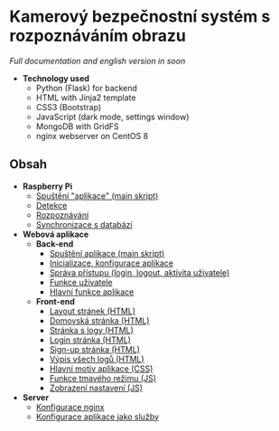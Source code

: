 # Kamerový bezpečnostní systém s rozpoznáváním obrazu
_Full documentation and english version in soon_

- __Technology used__
  - Python (Flask) for backend
  - HTML with Jinja2 template
  - CSS3 (Bootstrap)
  - JavaScript (dark mode, settings window)
  - MongoDB with GridFS
  - nginx webserver on CentOS 8
## Obsah
- __Raspberry Pi__
  - [Spuštění "aplikace" (main skript)](piApp/main.py)
  - [Detekce](piApp/src_detection/detect.py)
  - [Rozpoznávání](piApp/src_detection/recognize_faces_image.py)
  - [Synchronizace s databází](piApp/src_sync_data/sync_data.py)
- __Webová aplikace__
  - __Back-end__
    - [Spuštění aplikace (main skript)](app/main.py)
    - [Inicializace, konfigurace aplikace](app/website/__init__.py)
    - [Správa přístupu (login, logout, aktivita uživatele)](app/website/auth.py)
    - [Funkce uživatele](app/website/models.py)
    - [Hlavní funkce aplikace](app/website/views.py)
  - __Front-end__
    - [Layout stránek (HTML)](app/templates/layout.html)
    - [Domovská stránka (HTML)](app/templates/home.html)
    - [Stránka s logy (HTML)](app/templates/dat_logs.html)
    - [Login stránka (HTML)](app/templates/login.html)
    - [Sign-up stránka (HTML)](app/templates/sign_up.html)
    - [Výpis všech logů (HTML)](app/templates/logs_all.html)
    - [Hlavní motiv aplikace (CSS)](app/static/css/light.css)
    - [Funkce tmavého režimu (JS)](app/static/js/darkmode.js)
    - [Zobrazení nastavení (JS)](app/static/js/settings.js)
- __Server__
  - [Konfigurace nginx](config/nginx.conf)
  - [Konfigurace aplikace jako služby](config/flask.service)
